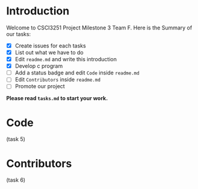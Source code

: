 # Introduction
Welcome to CSCI3251 Project Milestone 3 Team F.
Here is the Summary of our tasks:
- [x] Create issues for each tasks
- [x] List out what we have to do
- [x] Edit `readme.md` and write this introduction
- [x] Develop c program
- [ ] Add a status badge and edit `Code` inside `readme.md`
- [ ] Edit `Contributors` inside `readme.md`
- [ ] Promote our project

**Please read `tasks.md` to start your work.**

# Code
(task 5)
# Contributors 
(task 6)

 
